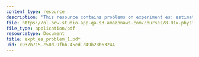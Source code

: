 ```yaml
---
content_type: resource
description: 'This resource contains problems on experiment es: estimating a second.'
file: https://ol-ocw-studio-app-qa.s3.amazonaws.com/courses/8-01x-physics-i-classical-mechanics-with-an-experimental-focus-fall-2002/c937b715c50d9fbb45edd49b28b63244_expt_es_problem_1.pdf
file_type: application/pdf
resourcetype: Document
title: expt_es_problem_1.pdf
uid: c937b715-c50d-9fbb-45ed-d49b28b63244
---
```

